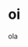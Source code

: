 

<!DOCTYPE html>
<html lang="pt-br">
<head>
    <meta charset="UTF-8">
    <meta name="viewport" content="width=device-width, initial-scale=1.0">
    
<link rel="stylesheet" href="editor.css">
</head>
<body>


<h1>oi</h1>
<p>ola</p>



</body>
</html>

